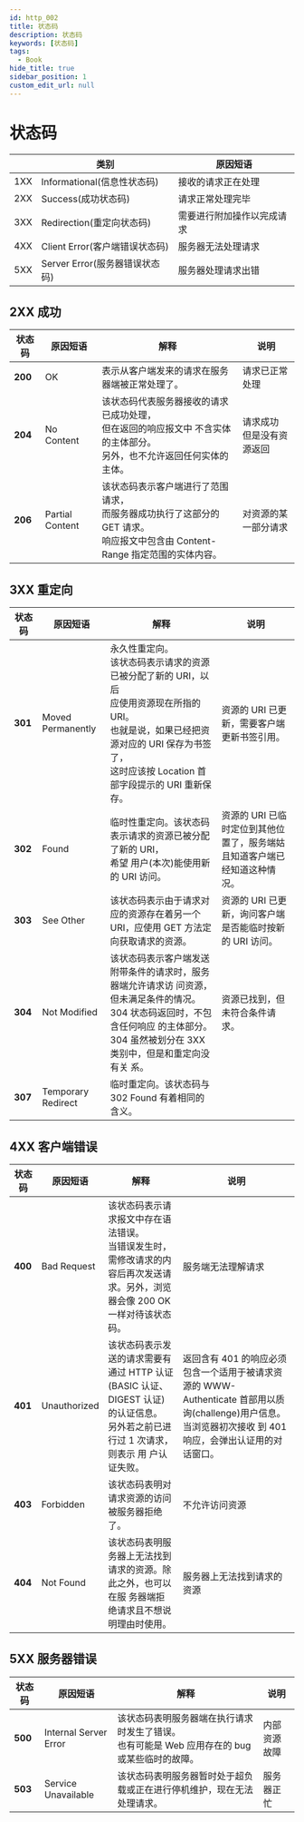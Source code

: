 ```yaml
---
id: http_002
title: 状态码
description: 状态码
keywords: [状态码]
tags:
  - Book
hide_title: true
sidebar_position: 1
custom_edit_url: null
---
```


# 状态码

|     | 类别                           | 原因短语                   |
| --- | ------------------------------ | -------------------------- |
| 1XX | Informational(信息性状态码)    | 接收的请求正在处理         |
| 2XX | Success(成功状态码)            | 请求正常处理完毕           |
| 3XX | Redirection(重定向状态码)      | 需要进行附加操作以完成请求 |
| 4XX | Client Error(客户端错误状态码) | 服务器无法处理请求         |
| 5XX | Server Error(服务器错误状态码) | 服务器处理请求出错         |

## **2XX** 成功

| 状态码  | 原因短语        | 解释                                                                                                                                   | 说明                           |
| ------- | --------------- | -------------------------------------------------------------------------------------------------------------------------------------- | ------------------------------ |
| **200** | OK              | 表示从客户端发来的请求在服务器端被正常处理了。                                                                                         | 请求已正常处理                 |
| **204** | No Content      | 该状态码代表服务器接收的请求已成功处理，<br />但在返回的响应报文中 不含实体的主体部分。<br />另外，也不允许返回任何实体的主体。        | 请求成功<br />但是没有资源返回 |
| **206** | Partial Content | 该状态码表示客户端进行了范围请求，<br />而服务器成功执行了这部分的 GET 请求。<br />响应报文中包含由 Content-Range 指定范围的实体内容。 | 对资源的某一部分请求           |

## 3XX 重定向

| 状态码  | 原因短语           | 解释                                                                                                                                                                                                             | 说明                                                                      |
| ------- | ------------------ | ---------------------------------------------------------------------------------------------------------------------------------------------------------------------------------------------------------------- | ------------------------------------------------------------------------- |
| **301** | Moved Permanently  | 永久性重定向。<br />该状态码表示请求的资源已被分配了新的 URI，以后<br />应使用资源现在所指的 URI。<br />也就是说，如果已经把资源对应的 URI 保存为书签了，<br />这时应该按 Location 首部字段提示的 URI 重新保存。 | 资源的 URI 已更新，需要客户端更新书签引用。                               |
| **302** | Found              | 临时性重定向。该状态码表示请求的资源已被分配了新的 URI，<br />希望 用户(本次)能使用新的 URI 访问。                                                                                                               | 资源的 URI 已临时定位到其他位置了，服务端姑且知道客户端已经知道这种情况。 |
| **303** | See Other          | 该状态码表示由于请求对应的资源存在着另一个 URI，应使用 GET 方法定向获取请求的资源。                                                                                                                              | 资源的 URI 已更新，询问客户端是否能临时按新的 URI 访问。                  |
| **304** | Not Modified       | 该状态码表示客户端发送附带条件的请求时，服务器端允许请求访 问资源，但未满足条件的情况。<br />304 状态码返回时，不包含任何响应 的主体部分。304 虽然被划分在 3XX 类别中，但是和重定向没有关 系。                   | 资源已找到，但未符合条件请求。                                            |
| **307** | Temporary Redirect | 临时重定向。该状态码与 302 Found 有着相同的含义。                                                                                                                                                                |                                                                           |

## **4XX** 客户端错误

| 状态码  | 原因短语     | 解释                                                                                                                                      | 说明                                                                                                                                                        |
| ------- | ------------ | ----------------------------------------------------------------------------------------------------------------------------------------- | ----------------------------------------------------------------------------------------------------------------------------------------------------------- |
| **400** | Bad Request  | 该状态码表示请求报文中存在语法错误。<br />当错误发生时，需修改请求的内容后再次发送请求。另外，浏览器会像 200 OK 一样对待该状态 码。       | 服务端无法理解请求                                                                                                                                          |
| **401** | Unauthorized | 该状态码表示发送的请求需要有通过 HTTP 认证(BASIC 认证、 DIGEST 认证)的认证信息。<br />另外若之前已进行过 1 次请求，则表示 用 户认证失败。 | 返回含有 401 的响应必须包含一个适用于被请求资源的 WWW- Authenticate 首部用以质询(challenge)用户信息。当浏览器初次接收 到 401 响应，会弹出认证用的对话窗口。 |
| **403** | Forbidden    | 该状态码表明对请求资源的访问被服务器拒绝了。                                                                                              | 不允许访问资源                                                                                                                                              |
| **404** | Not Found    | 该状态码表明服务器上无法找到请求的资源。除此之外，也可以在服 务器端拒绝请求且不想说明理由时使用。                                         | 服务器上无法找到请求的资源                                                                                                                                  |

## **5XX** 服务器错误

| 状态码  | 原因短语              | 解释                                                                                               | 说明         |
| ------- | --------------------- | -------------------------------------------------------------------------------------------------- | ------------ |
| **500** | Internal Server Error | 该状态码表明服务器端在执行请求时发生了错误。<br />也有可能是 Web 应用存在的 bug 或某些临时的故障。 | 内部资源故障 |
| **503** | Service Unavailable   | 该状态码表明服务器暂时处于超负载或正在进行停机维护，现在无法 处理请求。                            | 服务器正忙   |
